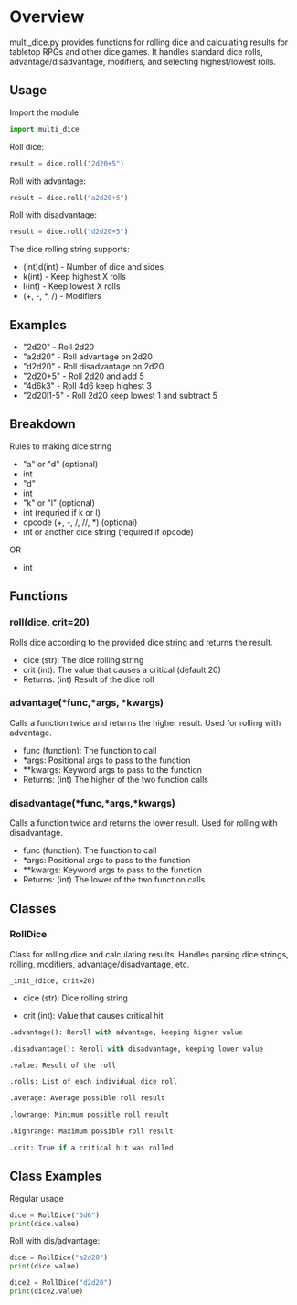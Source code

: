 # Overview

multi_dice.py provides functions for rolling dice and calculating results for tabletop RPGs and other dice games. It handles standard dice rolls, advantage/disadvantage, modifiers, and selecting highest/lowest rolls.

## Usage

Import the module:

```py
import multi_dice
```

Roll dice:

```py
result = dice.roll("2d20+5")
```

Roll with advantage:

```py
result = dice.roll("a2d20+5")
```

Roll with disadvantage:

```py
result = dice.roll("d2d20+5")
```

The dice rolling string supports:

* (int)d(int) - Number of dice and sides
* k(int) - Keep highest X rolls
* l(int) - Keep lowest X rolls
* (+, -, *, /) - Modifiers

## Examples

* "2d20" - Roll 2d20
* "a2d20" - Roll advantage on 2d20
* "d2d20" - Roll disadvantage on 2d20
* "2d20+5" - Roll 2d20 and add 5
* "4d6k3" - Roll 4d6 keep highest 3
* "2d20l1-5" - Roll 2d20 keep lowest 1 and subtract 5

## Breakdown

Rules to making dice string

* "a" or "d" (optional)
* int
* "d"
* int
* "k" or "l" (optional)
* int   (requried if k or l)
* opcode (+, -, /, //, *) (optional)
* int or another dice string    (required if opcode)

OR

* int

## Functions

### roll(dice, crit=20)

Rolls dice according to the provided dice string and returns the result.

* dice (str): The dice rolling string
* crit (int): The value that causes a critical (default 20)
* Returns: (int) Result of the dice roll

### advantage(*func,*args, *kwargs)

Calls a function twice and returns the higher result. Used for rolling with advantage.

* func (function): The function to call
* *args: Positional args to pass to the function
* **kwargs: Keyword args to pass to the function
* Returns: (int) The higher of the two function calls

### disadvantage(*func,*args,*kwargs)

Calls a function twice and returns the lower result. Used for rolling with disadvantage.

* func (function): The function to call
* *args: Positional args to pass to the function
* **kwargs: Keyword args to pass to the function
* Returns: (int) The lower of the two function calls

## Classes

### RollDice

Class for rolling dice and calculating results. Handles parsing dice strings, rolling, modifiers, advantage/disadvantage, etc.

`_init_(dice, crit=20)`

* dice (str): Dice rolling string

* crit (int): Value that causes critical hit

```py
.advantage(): Reroll with advantage, keeping higher value

.disadvantage(): Reroll with disadvantage, keeping lower value

.value: Result of the roll

.rolls: List of each individual dice roll

.average: Average possible roll result

.lowrange: Minimum possible roll result

.highrange: Maximum possible roll result

.crit: True if a critical hit was rolled
```

## Class Examples

Regular usage

```py
dice = RollDice("3d6")
print(dice.value)
```

Roll with dis/advantage:

```py
dice = RollDice("a2d20")
print(dice.value)

dice2 = RollDice("d2d20")
print(dice2.value)
```
